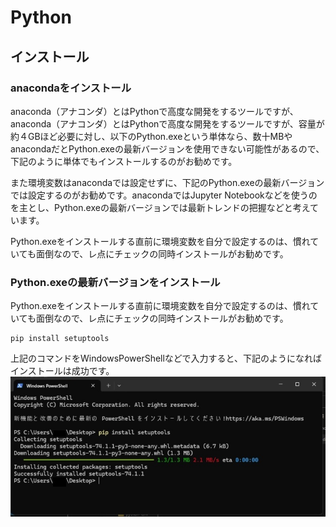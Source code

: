 # Python  
## インストール 
### anacondaをインストール
anaconda（アナコンダ）とはPythonで高度な開発をするツールですが、anaconda（アナコンダ）とはPythonで高度な開発をするツールですが、容量が約４GBほど必要に対し、以下のPython.exeという単体なら、数十MBやanacondaだとPython.exeの最新バージョンを使用できない可能性があるので、下記のように単体でもインストールするのがお勧めです。  

また環境変数はanacondaでは設定せずに、下記のPython.exeの最新バージョンでは設定するのがお勧めです。anacondaではJupyter Notebookなどを使うのを主とし、Python.exeの最新バージョンでは最新トレンドの把握などと考えています。

Python.exeをインストールする直前に環境変数を自分で設定するのは、慣れていても面倒なので、レ点にチェックの同時インストールがお勧めです。  

### Python.exeの最新バージョンをインストール
Python.exeをインストールする直前に環境変数を自分で設定するのは、慣れていても面倒なので、レ点にチェックの同時インストールがお勧めです。
```
pip install setuptools
```
上記のコマンドをWindowsPowerShellなどで入力すると、下記のようになればインストールは成功です。  
![PowerShallで実行する](./image/cmd_pip-install-setuptools.jpg)  
